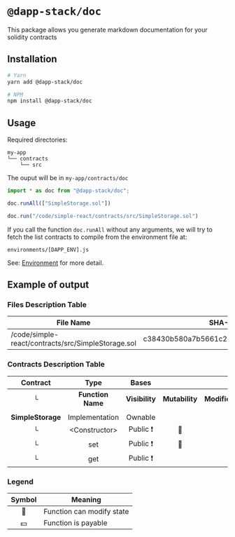 # `@dapp-stack/doc`

This package allows you generate markdown documentation for your solidity contracts

## Installation

```sh
# Yarn
yarn add @dapp-stack/doc

# NPM
npm install @dapp-stack/doc
```

## Usage

Required directories:
```
my-app
└── contracts
    └── src
```

The ouput will be in `my-app/contracts/doc`

```js
import * as doc from "@dapp-stack/doc";

doc.runAll(["SimpleStorage.sol"])

doc.run("/code/simple-react/contracts/src/SimpleStorage.sol")
```

If you call the function `doc.runAll` without any arguments,
we will try to fetch the list contracts to compile from
the environment file at:

`environments/[DAPP_ENV].js`

See: [Environment](https://github.com/Dapp-Stack/Dapp-Stack/tree/master/packages/environment)
for more detail.

## Example of output

### Files Description Table

|  File Name  |  SHA-1 Hash  |
|-------------|--------------|
| /code/simple-react/contracts/src/SimpleStorage.sol | c38430b580a7b5661c2287d593cf87bc305a9553 |

### Contracts Description Table

|  Contract  |         Type        |       Bases      |                  |                 |
|:----------:|:-------------------:|:----------------:|:----------------:|:---------------:|
|     └      |  **Function Name**  |  **Visibility**  |  **Mutability**  |  **Modifiers**  |
||||||
| **SimpleStorage** | Implementation | Ownable |||
| └ | \<Constructor\> | Public ❗️ | 🛑  | |
| └ | set | Public ❗️ | 🛑  | |
| └ | get | Public ❗️ |   | |

### Legend
|  Symbol  |  Meaning  |
|:--------:|-----------|
|    🛑    | Function can modify state |
|    💵    | Function is payable |

